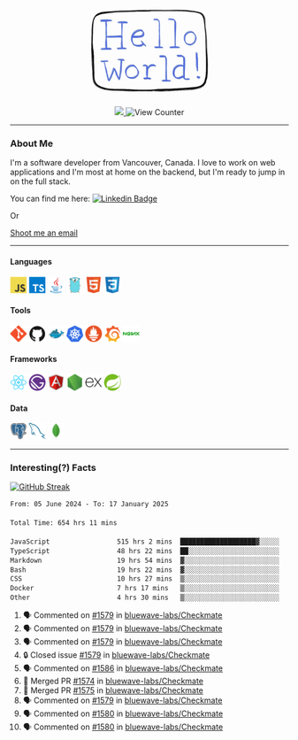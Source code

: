 <div align="center">
    <img src="./img/hello_world.webp" height="200px" width="">
    <div>
        <a href="https://www.linkedin.com/in/ajhollid">
            <img src="https://img.shields.io/badge/LinkedIn-blue"/>
        </a>
        <img src="https://komarev.com/ghpvc/?username=ajhollid&color=yellow" alt="View Counter">
    </div>
</div>

---

### About Me

I'm a software developer from Vancouver, Canada. I love to work on web applications and I'm most at home on the backend, but I'm ready to jump in on the full stack.

You can find me here: [![Linkedin Badge](https://img.shields.io/badge/-ajhollid-blue?style=flat&logo=Linkedin&logoColor=white)](https://www.linkedin.com/in/ajhollid)

Or

[Shoot me an email](mailto:ajhollid@gmail.com)

---

#### Languages

<div>
    <img src="./img/devicons/javascript-original.svg" width=30 height=30 alt="JavaScript">
    <img src="/img/devicons/typescript-original.svg" width=30 height=30 alt="TypeScript">
    <img src="./img/devicons/java-original.svg" width=30 height=30 alt="Java">
    <img src="./img/devicons/go-original.svg" width=30 height=30 alt="Golang">
    <img src="./img/devicons/html5-original.svg" width=30 height=30 alt="HTML 5">
    <img src="./img/devicons/css3-original.svg" width=30 height=30 alt="CSS 3">
</div>

#### Tools

<div>
    <img src="./img/devicons/git-original.svg" width=30 height=30 alt="Git">
    <img src="./img/devicons/github-original.svg" width=30 height=30 alt="Github">
    <img src="./img/devicons/docker-original.svg" width=30 
    height=30 alt="Docker">
    <img src="./img/devicons/kubernetes-original.svg" width=30 height=30 alt="K8">
    <img src="./img/devicons/prometheus-original.svg" width=30 height=30 alt="Prometheus">
    <img src="./img/devicons/grafana-original.svg" width=30 height=30 alt="Grafana">
    <img src="./img/devicons/nginx-original.svg" width=30 height=30 alt="Nginx">
</div>

#### Frameworks

<div>
    <img src="./img/devicons/react-original.svg" width=30 height=30 alt="React">
    <img src="./img/devicons/gatsby-original.svg" width=30 height=30 alt="Gatsby">
    <img src="./img/devicons/angularjs-original.svg" width=30 height=30 alt="AngularJS">
    <img src="./img/devicons/nodejs-original.svg" width=30 height=30 alt="NodeJS">
    <img src="./img/devicons/express-original.svg" width=30 height=30 alt="Express">
    <img src="./img/devicons/spring-original.svg" width=30 height=30 alt="Spring">
</div>

#### Data

<div>
    <img src="./img/devicons/postgresql-original.svg" width=30 height=30 alt="Postgresql">
    <img src="./img/devicons/mysql-original.svg" width=30 height=30 alt="Mysql">
    <img src="./img/devicons/mongodb-original.svg" width=30 height=30 alt="MongoDB">
</div>

---

### Interesting(?) Facts

[![GitHub Streak](http://github-readme-streak-stats.herokuapp.com?user=ajhollid)](https://git.io/streak-stats)

 <!--START_SECTION:waka-->

```txt
From: 05 June 2024 - To: 17 January 2025

Total Time: 654 hrs 11 mins

JavaScript                 515 hrs 2 mins  ███████████████████▓░░░░░   78.19 %
TypeScript                 48 hrs 22 mins  ██░░░░░░░░░░░░░░░░░░░░░░░   07.34 %
Markdown                   19 hrs 54 mins  ▓░░░░░░░░░░░░░░░░░░░░░░░░   03.02 %
Bash                       19 hrs 22 mins  ▓░░░░░░░░░░░░░░░░░░░░░░░░   02.94 %
CSS                        10 hrs 27 mins  ▒░░░░░░░░░░░░░░░░░░░░░░░░   01.59 %
Docker                     7 hrs 17 mins   ▒░░░░░░░░░░░░░░░░░░░░░░░░   01.11 %
Other                      4 hrs 30 mins   ▒░░░░░░░░░░░░░░░░░░░░░░░░   00.68 %
```

<!--END_SECTION:waka-->


<!--START_SECTION:activity-->
1. 🗣 Commented on [#1579](https://github.com/bluewave-labs/Checkmate/issues/1579#issuecomment-2600989075) in [bluewave-labs/Checkmate](https://github.com/bluewave-labs/Checkmate)
2. 🗣 Commented on [#1579](https://github.com/bluewave-labs/Checkmate/issues/1579#issuecomment-2600988333) in [bluewave-labs/Checkmate](https://github.com/bluewave-labs/Checkmate)
3. 🗣 Commented on [#1579](https://github.com/bluewave-labs/Checkmate/issues/1579#issuecomment-2600986760) in [bluewave-labs/Checkmate](https://github.com/bluewave-labs/Checkmate)
4. 🔒 Closed issue [#1579](https://github.com/bluewave-labs/Checkmate/issues/1579) in [bluewave-labs/Checkmate](https://github.com/bluewave-labs/Checkmate)
5. 🗣 Commented on [#1586](https://github.com/bluewave-labs/Checkmate/issues/1586#issuecomment-2600952511) in [bluewave-labs/Checkmate](https://github.com/bluewave-labs/Checkmate)
6. 🎉 Merged PR [#1574](https://github.com/bluewave-labs/Checkmate/pull/1574) in [bluewave-labs/Checkmate](https://github.com/bluewave-labs/Checkmate)
7. 🎉 Merged PR [#1575](https://github.com/bluewave-labs/Checkmate/pull/1575) in [bluewave-labs/Checkmate](https://github.com/bluewave-labs/Checkmate)
8. 🗣 Commented on [#1579](https://github.com/bluewave-labs/Checkmate/issues/1579#issuecomment-2600945846) in [bluewave-labs/Checkmate](https://github.com/bluewave-labs/Checkmate)
9. 🗣 Commented on [#1580](https://github.com/bluewave-labs/Checkmate/issues/1580#issuecomment-2599803318) in [bluewave-labs/Checkmate](https://github.com/bluewave-labs/Checkmate)
10. 🗣 Commented on [#1580](https://github.com/bluewave-labs/Checkmate/issues/1580#issuecomment-2599801865) in [bluewave-labs/Checkmate](https://github.com/bluewave-labs/Checkmate)
<!--END_SECTION:activity-->
